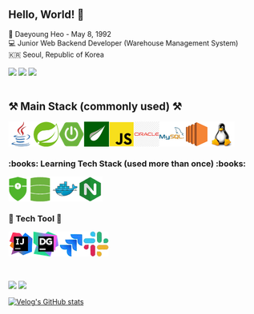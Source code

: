 
<h2> Hello, World! 👐 </h2>
  🐣 Daeyoung Heo - May 8, 1992 <br> 
  💻 Junior Web Backend Developer (Warehouse Management System) <br>
  🇰🇷 Seoul, Republic of Korea <br>
<br>

<div>
  <a href="https://velog.io/@saruru"><img style="width:auto; height:28px;" src="https://img.shields.io/badge/Velog-20C997?logo=Velog&logoColor=white&link="https://velog.io/@saruru></a>
  <a href="https://www.linkedin.com/in/daeyoug-heo-336294265/"><img style="width:auto; height:28px;" src="https://img.shields.io/badge/LinkedIn-blue?logo=LinkedIn&logoColor=white&link="https://www.linkedin.com/in/daeyoug-heo-336294265"></a>
  <a href="mailto:dyheo92@gmail.com"><img style="width:auto; height:28px;" src="https://img.shields.io/badge/Gmail-d14836?logo=Gmail&logoColor=white&link="mailto:dydev92@gmail.com"></a>
<!--   <a href="https://open.kakao.com/o/sHmgwxbe"><img style="width:auto; height:28px;" src="https://img.shields.io/badge/KakaoTalk-F7DF1E?logo=KakaoTalk&logoColor=white&link="https://open.kakao.com/o/sHmgwxbe"></a>
  <a href="https://www.instagram.com/heo__daeng/"><img style="width:auto; height:28px;" src="https://img.shields.io/badge/Instagram-E4405F?logo=Instagram&logoColor=white&link="https://www.instagram.com/heo__daeng/" ></a> -->
</div>
<br>
 
<h2>⚒️  Main Stack (commonly used) ⚒️</h2>
  <div width="100%">
    <img align="left" src="https://raw.githubusercontent.com/Saru-github/Saru-github/main/icons/java.png" alt="java" height="50px"/>
    <img align="left" src="https://raw.githubusercontent.com/Saru-github/Saru-github/main/icons/spring.png" alt="spring" height="50px"/>
    <img align="left" src="https://raw.githubusercontent.com/Saru-github/Saru-github/main/icons/spring-boot.png" alt="spring-boot" height="50px"/>
    <img align="left" src="https://raw.githubusercontent.com/Saru-github/Saru-github/main/icons/thymeleaf.png" alt="thymeleaf" height="50px"/>
    <img align="left" src="https://raw.githubusercontent.com/Saru-github/Saru-github/main/icons/javascript.png" alt="javascript" height="50px"/>
    <img align="left" src="https://raw.githubusercontent.com/Saru-github/Saru-github/main/icons/oracle.png" alt="mysql" height="50px"/>
    <img align="left" src="https://raw.githubusercontent.com/Saru-github/Saru-github/main/icons/mysql.png" alt="mysql" height="50px"/>
    <img align="left" src="https://raw.githubusercontent.com/Saru-github/Saru-github/main/icons/aws-ec2.png" alt="aws-ec2" height="50px"/>
    <img align="left" src="https://raw.githubusercontent.com/Saru-github/Saru-github/main/icons/linux.png" alt="linux" height="50px"/>
  </div>
<br>
<br>
<br>

<h3>:books: Learning Tech Stack (used more than once) :books:</h3>
  <div width="100%">
    <img align="left" src="https://raw.githubusercontent.com/Saru-github/Saru-github/main/icons/spring-security.png" alt="spring security" height="50px"/>
    <img align="left" src="https://raw.githubusercontent.com/Saru-github/Saru-github/main/icons/spring-data-jpa.png" alt="spring data jpa" height="50px"/>
<!--     <img align="left" src="https://raw.githubusercontent.com/Saru-github/Saru-github/main/icons/jwt.png" alt="jwt" height="50px"/> -->
    <img align="left" src="https://raw.githubusercontent.com/Saru-github/Saru-github/main/icons/docker.png" alt="docker" height="50px"/>
    <img align="left" src="https://raw.githubusercontent.com/Saru-github/Saru-github/main/icons/nginx.png" alt="nginx" height="50px"/>
<!--     <img align="left" src="https://raw.githubusercontent.com/Saru-github/Saru-github/main/icons/kotlin.png" alt="kotlin" height="50px"/> -->
    
  </div>
<br>
<br>
<br>

<h3> 🔨 Tech Tool 🔨 </h3>
  <div width="100%">
    <img align="left" src="https://raw.githubusercontent.com/Saru-github/Saru-github/main/icons/intellij.png" alt="intellij" height="50px"/>
    <img align="left" src="https://raw.githubusercontent.com/Saru-github/Saru-github/main/icons/datagrip.png" alt="datagrip" height="50px"/>
    <img align="left" src="https://raw.githubusercontent.com/Saru-github/Saru-github/main/icons/jira.png" alt="jira" height="50px"/>
    <img align="left" src="https://raw.githubusercontent.com/Saru-github/Saru-github/main/icons/slack.png" alt="slack" height="50px"/>
  </div>
 <br>
 <br>
 <br>
 <br>
 <br>
<p align="left">
  <img style="height:170px;" src="https://github-readme-stats.vercel.app/api?username=saru-github&theme=dracula&layout=compact"/>
  <img style="height:170px;" src="https://github-readme-stats.vercel.app/api/top-langs/?username=saru-github&theme=dracula&layout=compact&langs_count=5&hide=html,css,scss,Jupyter%20Notebook"/>
</p>

[![Velog's GitHub stats](https://velog-readme-stats.vercel.app/api/list?name=saruru)](https://velog.io/@saruru)

<!-- <img style="width:auto; height:28px;" src="https://img.shields.io/badge/JAVA-007396?style=flat-square&logo=OpenJDK&logoColor=white">-->
<!-- <img style="width:auto; height:28px;" src="https://img.shields.io/badge/Spring-6DB33F?style=flat-square&logo=Spring&logoColor=white">-->
<!-- <img style="width:auto; height:28px;" src="https://img.shields.io/badge/SpringBoot-6DB33F?style=flat-square&logo=SpringBoot&logoColor=white">-->
<!-- <img style="width:auto; height:28px;" src="https://img.shields.io/badge/SpringSecurity-6DB33F?style=flat-square&logo=springsecurity&logoColor=white"> -->
<!-- <img style="width:auto; height:28px;" src="https://img.shields.io/badge/Thymeleaf-005F0F?style=flat-square&logo=thymeleaf&logoColor=white">-->

<!--<img style="width:auto; height:28px;" src="https://img.shields.io/badge/Apache Tomcat-F8DC75?style=flat-square&logo=Apache Tomcat&logoColor=black">-->
<!--<img style="width:auto; height:28px;" src="https://img.shields.io/badge/MySQL-4479A1?style=flat-square&logo=mysql&logoColor=white">-->
<!--<img style="width:auto; height:28px;" src="https://img.shields.io/badge/Oracle-F80000?style=flat-square&logo=oracle&logoColor=white">-->
<!--<img style="width:auto; height:28px;" src="https://img.shields.io/badge/JavaScript-F7DF1E?style=flat-square&logo=javascript&logoColor=white">-->
<!-- <img style="width:auto; height:28px;" src="https://img.shields.io/badge/Python-3776AB?style=flat-square&logo=Python&logoColor=white">-->
<!-- <img style="width:auto; height:28px;" src="https://img.shields.io/badge/Django-092E20?style=flat-square&logo=Django&logoColor=white"> -->
<!-- <img style="width:auto; height:28px;" src="https://img.shields.io/badge/Jupyter-F37626?style=flat-square&logo=Jupyter&logoColor=white"> -->
<!-- <img style="width:auto; height:28px;" src="https://img.shields.io/badge/Node.js-339933?style=flat-square&logo=nodedotjs&logoColor=white"> -->
<!-- <img style="width:auto; height:28px;" src="https://img.shields.io/badge/NestJs-E0234E?style=flat-square&logo=nestjs&logoColor=white"> -->
<!-- <img style="width:auto; height:28px;" src="https://img.shields.io/badge/TypeScript-3178C6?style=flat-square&logo=typescript&logoColor=white"> -->
<!-- <img style="width:auto; height:28px;" src="https://img.shields.io/badge/React-61DAFB?style=flat-square&logo=React&logoColor=white"> -->
<!-- <img style="width:auto; height:28px;" src="https://img.shields.io/badge/NGINX-009639?style=flat-square&logo=NGINX&logoColor=white"> -->
<!-- <img style="width:auto; height:28px;" src="https://img.shields.io/badge/Amazon AWS-232F3E?style=flat-square&logo=Amazon AWS&logoColor=white"> -->
<!-- <img style="width:auto; height:28px;" src="https://img.shields.io/badge/docker-2496ED?style=flat-square&logo=docker&logoColor=white"> -->
<!-- <img style="width:auto; height:28px;" src="https://img.shields.io/badge/Kubernetes-326CE5?style=flat-square&logo=Kubernetes&logoColor=white"> -->
<!-- <img style="width:auto; height:28px;" src="https://img.shields.io/badge/Redis-DC382D?style=flat-square&logo=Redis&logoColor=white"> -->
<!-- <Strong><h3>🔨Tech Tool🔨 </h3></Strong> -->
<!-- <img style="width:auto; height:28px;" src="https://img.shields.io/badge/Eclipse IDE-2C2255?style=flat-square&logo=Eclipse IDE&logoColor=white"> -->
<!-- <img style="width:auto; height:28px;" src="https://img.shields.io/badge/IntelliJ IDEA-000000?style=flat-square&logo=IntelliJ IDEA&logoColor=white"> -->
<!-- <img style="width:auto; height:28px;" src="https://img.shields.io/badge/WebStorm-000000?style=flat-square&logo=webstorm&logoColor=white"> -->
<!-- <img style="width:auto; height:28px;" src="https://img.shields.io/badge/DataGrip-000000?style=flat-square&logo=DataGrip&logoColor=white"> -->
<!-- <img style="width:auto; height:28px;" src="https://img.shields.io/badge/VSCode-007ACC?style=flat-square&logo=visualstudiocode&logoColor=white"> -->
<!-- <img style="width:auto; height:28px;" src="https://img.shields.io/badge/Git-F05032?style=flat-square&logo=Git&logoColor=white"> -->
<!-- <img style="width:auto; height:28px;" src="https://img.shields.io/badge/Subversion-809CC9?style=flat-square&logo=subversion&logoColor=white"> -->
<!-- <img style="width:auto; height:28px;" src="https://img.shields.io/badge/Jira-0052CC?style=flat-square&logo=Jira&logoColor=white"> -->
<!-- <img style="width:auto; height:28px;" src="https://img.shields.io/badge/Confluence-172B4D?style=flat-square&logo=confluence&logoColor=white"> -->
<!-- <img style="width:auto; height:28px;" src="https://img.shields.io/badge/Slack-4A154B?style=flat-square&logo=Slack&logoColor=white"> -->
<!-- <img style="width:auto; height:28px;" src="https://img.shields.io/badge/Figma-F24E1E?style=flat-square&logo=figma&logoColor=white"> -->
<!-- </div> -->
